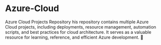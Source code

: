 # Azure-Cloud
Azure Cloud Projects Repository his repository contains multiple Azure Cloud projects, including deployments, resource management, automation scripts, and best practices for cloud architecture. It serves as a valuable resource for learning, reference, and efficient Azure development. 🚀
